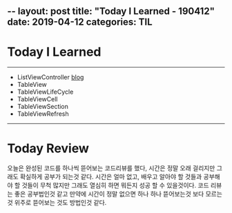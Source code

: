--
layout: post
title:  "Today I Learned - 190412"
date:   2019-04-12
categories: TIL
---

# Today I Learned
---

- ListViewController [blog](https://vincentgeranium.github.io/swift,/ios/2019/04/12/ListViewController-Study.html)
- TableView
- TableViewLifeCycle
- TableViewCell
- TableViewSection
- TableViewRefresh
---
# Today Review
오늘은 완성된 코드를 하나씩 뜯어보는 코드리뷰를 했다, 시간은 정말 오래 걸리지만 그래도 확실하게 공부가 되는것 같다.
시간은 얼마 없고, 배우고 알아야 할 것들과 공부해야 할 것들이 무척 많지만 그래도 열심히 하면 뭐든지 성공 할 수 있을것이다.
코드 리뷰는 좋은 공부법인것 같고 만약에 시간이 정말 없으면 하나 하나 뜯어보는것 보다 모르는 것 위주로 뜯어보는 것도 방법인것 같다.
